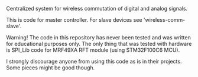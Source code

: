 Centralized system for wireless commutation of digital and analog signals.

This is code for master controller. For slave devices see 'wireless-comm-slave'.

Warning! The code in this repository has never been tested and was written for educational purposes only.
The only thing that was tested with hardware is SPI_Lib code for MRF49XA RFT module (using STM32F100C6 MCU).

I strongly discourage anyone from using this code as is in their projects. Some pieces might be good though.
